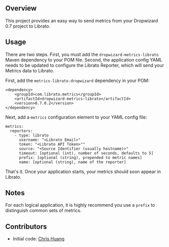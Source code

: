 ## Overview

This project provides an easy way to send metrics from your Dropwizard 0.7 project to Librato. 

## Usage

There are two steps. First, you must add the `dropwizard-metrics-librato` Maven dependency to your POM file. Second,
the application config YAML needs to be updated to configure the Librato Reporter, which will send your Metrics
data to Librato.

First, add the `metrics-librato-dropwizard` dependency in your POM:

    <dependency>
        <groupId>com.librato.metrics</groupId>
        <artifactId>dropwizard-metrics-librato</artifactId>
        <version>0.7.0.2</version>
    </dependency>
    
Next, add a `metrics` configuration element to your YAML config file:

    metrics:
      reporters:
        - type: librato
          username: "<Librato Email>"
          token: "<Librato API Token>""
          source: "<Source Identifier (usually hostname)>"
          timeout: [optional (int), number of seconds, defaults to 5]
          prefix: [optional (string), prepended to metric names]
          name: [optional (string), name of the reporter]
          
          
That's it.  Once your application starts, your metrics should soon appear in Librato.

## Notes

For each logical application, it is highly recommend you use a `prefix` to distinguish common sets of metrics.

## Contributors

* Initial code: [Chris Huang](https://github.com/tianx2)
